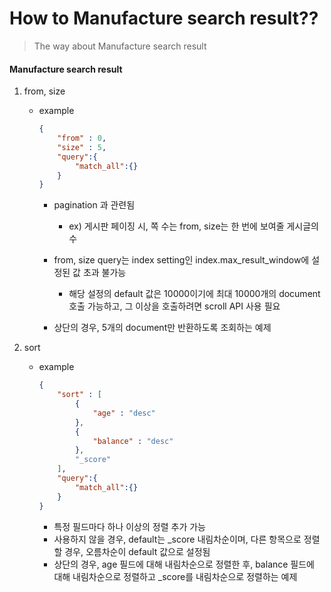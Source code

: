 # How to Manufacture search result??
> The way about Manufacture search result

#### Manufacture search result

1. from, size

   - example

     ```json
     {
         "from" : 0,
         "size" : 5,
         "query":{
             "match_all":{}
         }
     }
     ```
     
     - pagination 과 관련됨
     
       - ex) 게시판 페이징 시, 쪽 수는 from, size는 한 번에 보여줄 게시글의 수
     - from, size query는 index setting인 index.max_result_window에 설정된 값 초과 불가능
       - 해당 설정의 default 값은 10000이기에 최대 10000개의 document 호출 가능하고, 그 이상을 호출하려면 scroll API 사용 필요
     - 상단의 경우, 5개의 document만 반환하도록 조회하는 예제




2. sort

   - example

     ```json
     {
         "sort" : [
             { 
                 "age" : "desc" 
             },
             { 
                 "balance" : "desc" 
             },
             "_score"
         ],
         "query":{
             "match_all":{}
         }
     }
     ```
     
     - 특정 필드마다 하나 이상의 정렬 추가 가능
     - 사용하지 않을 경우, default는 _score 내림차순이며, 다른 항목으로 정렬할 경우, 오름차순이 default 값으로 설정됨
     - 상단의 경우, age 필드에 대해 내림차순으로 정렬한 후, balance 필드에 대해 내림차순으로 정렬하고 _score를 내림차순으로 정렬하는 예제
     
